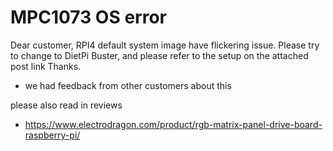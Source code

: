 
# MPC1073 OS error 

Dear customer, RPI4 default system image have flickering issue. Please try to change to DietPi Buster, and please refer to the setup on the attached post link Thanks.

- we had feedback from other customers about this 

please also read in reviews 
- https://www.electrodragon.com/product/rgb-matrix-panel-drive-board-raspberry-pi/
